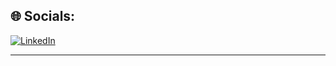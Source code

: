                                                                                                                                   



## 🌐 Socials:
[![LinkedIn](https://img.shields.io/badge/LinkedIn-%230077B5.svg?logo=linkedin&logoColor=white)](https://linkedin.com/in/natanim-bekele) 



---

                                                                 
                                                                      
                                                                      
                                                                      
                                                            


